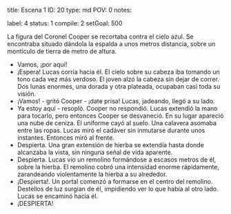title:          Escena 1
ID:             20
type:           md
POV:            0
notes:          
                
label:          4
status:         1
compile:        2
setGoal:        500


La figura del Coronel Cooper se recortaba contra el cielo azul. Se encontraba situado dándola la espalda a unos metros distancia, sobre un montículo de tierra de metro de altura.
- Vamos, ¡por aquí!
- ¡Espera!
Lucas corría hacia él. El cielo sobre su cabeza iba tomando un tono cada vez más verdoso. El joven alzó la cabeza sin dejar de correr. Dos lunas enormes, una dorada y otra plateada, ocupaban casi toda su visión.
- ¡Vamos! - gritó Cooper - ¡date prisa!
Lucas, jadeando, llegó a su lado.
- Ya estoy aquí - resopló.
Cooper no respondió. Lucas extendió la mano para tocarlo, pero entonces Cooper se desvaneció. En su lugar apareció una nube de ceniza. El uniforme cayó al suelo. Una calavera asomaba entre las ropas.
Lucas miró el cadáver sin inmutarse durante unos instantes. Entonces miró al frente.
- Despierta.
Una gran extensión de hierba se extendía hasta donde alcanzaba la vista, sin ninguna señal de vida aparente.
- Despierta.
Lucas vio un remolino formándose a escasos metros de él, sobre la hierba. El remolino cobró una intensidad enorme rápidamente, zarandeando violentamente la hierba a su alrededor.
- ¡Despierta!.
Un portal comenzó a formarse en el centro del remolino. Destellos de luz surgían de él, impidiendo ver lo que había al otro lado.
Lucas se encaminó hacia él.
- ¡DESPIERTA!
